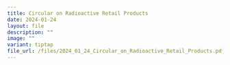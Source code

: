 ```yaml
---
title: Circular on Radioactive Retail Products
date: 2024-01-24
layout: file
description: ""
image: ""
variant: tiptap
file_url: /files/2024_01_24_Circular_on_Radioactive_Retail_Products.pdf
---
```

